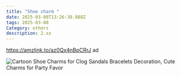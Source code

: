 ```yaml
---
title: "Shoe charm "
date: 2025-03-08T13:26:39.888Z
tags: 2025-03-08
Category: others
description: 2.xx
---
```

https://amzlink.to/az0Qx4nBpCRrJ  ad <!--StartFragment-->

![Cartoon Shoe Charms for Clog Sandals Bracelets Decoration, Cute Charms for Party Favor](https://m.media-amazon.com/images/I/71-WegC1qdL._AC_SY500_.jpg)

<!--EndFragment-->